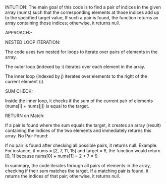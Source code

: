 INTUTION:
The main goal of this code is to find a pair of indices in the given array (nums) such that the corresponding elements at those indices add up to the specified target value,
If such a pair is found, the function returns an array containing those indices; otherwise, it returns null.

APPROACH:-

NESTED LOOP ITERATION:

The code uses two nested for loops to iterate over pairs of elements in the array.

The outer loop (indexed by i) iterates over each element in the array.

The inner loop (indexed by j) iterates over elements to the right of the current element (i).

SUM CHECK:

Inside the inner loop, it checks if the sum of the current pair of elements (nums[i] + nums[j]) is equal to the target.

RETURN on Match:

If a pair is found where the sum equals the target, it creates an array (result) containing the indices of the two elements and immediately returns this array.
No Pair Found:

If no pair is found after checking all possible pairs, it returns null.
Example:
For instance, if nums = [2, 7, 11, 15] and target = 9, the function would return [0, 1] because nums[0] + nums[1] = 2 + 7 = 9.

In summary, the code iterates through all pairs of elements in the array, checking if their sum matches the target. If a matching pair is found, it returns the indices of that pair; 
otherwise, it returns null.





